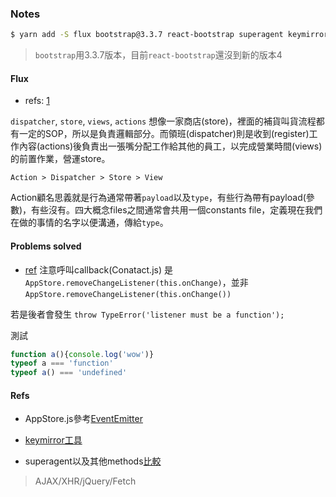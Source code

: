 ### Notes

```bash
$ yarn add -S flux bootstrap@3.3.7 react-bootstrap superagent keymirror
```
> `bootstrap`用3.3.7版本，目前`react-bootstrap`還沒到新的版本4

#### Flux
* refs: [1](http://andyyou.logdown.com/posts/241839-flux-notes)

`dispatcher`, `store`, `views`, `actions`
想像一家商店(store)，裡面的補貨叫貨流程都有一定的SOP，所以是負責邏輯部分。而領班(dispatcher)則是收到(register)工作內容(actions)後負責出一張嘴分配工作給其他的員工，以完成營業時間(views)的前置作業，營運store。


```
Action > Dispatcher > Store > View
```

Action顧名思義就是行為通常帶著`payload`以及`type`，有些行為帶有payload(參數)，有些沒有。四大概念files之間通常會共用一個constants file，定義現在我們在做的事情的名字以便溝通，傳給`type`。


#### Problems solved

* [ref](https://stackoverflow.com/questions/5999998/how-can-i-check-if-a-javascript-variable-is-function-type)
注意呼叫callback(Conatact.js)
是`AppStore.removeChangeListener(this.onChange)`，並非`AppStore.removeChangeListener(this.onChange())`

若是後者會發生
```throw TypeError('listener must be a function');```

測試
```js
function a(){console.log('wow')}
typeof a === 'function'
typeof a() === 'undefined'
```

#### Refs

* AppStore.js參考[EventEmitter](https://ithelp.ithome.com.tw/articles/10185646)

* [keymirror工具](https://github.com/STRML/keyMirror)

* superagent以及其他methods[比較](https://eyesofkids.gitbooks.io/javascript-start-from-es6/content/part4/ajax_fetch.html)

> AJAX/XHR/jQuery/Fetch